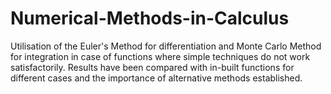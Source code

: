 # Numerical-Methods-in-Calculus
Utilisation of the Euler's Method for differentiation and Monte Carlo Method for integration in case of functions where simple techniques do not work satisfactorily. Results have been compared with in-built functions for different cases and the importance of alternative methods established.
